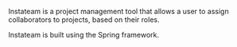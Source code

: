 Instateam is a project management tool that allows a user to assign collaborators to projects, based on their roles.

Instateam is built using the Spring framework.